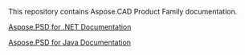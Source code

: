 This repository contains Aspose.CAD Product Family documentation.

[Aspose.PSD for .NET Documentation](net)

[Aspose.PSD for Java Documentation](java)
